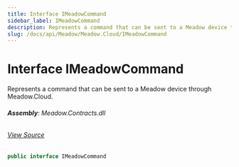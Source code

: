```yaml
---
title: Interface IMeadowCommand
sidebar_label: IMeadowCommand
description: Represents a command that can be sent to a Meadow device through Meadow.Cloud.
slug: /docs/api/Meadow/Meadow.Cloud/IMeadowCommand
---
```

# Interface IMeadowCommand
Represents a command that can be sent to a Meadow device through Meadow.Cloud.

###### **Assembly**: Meadow.Contracts.dll
###### [View Source](https://github.com/WildernessLabs/Meadow.Contracts.git/blob/develop/Source/Meadow.Contracts/Cloud/IMeadowCommand.cs#L6)
```csharp title="Declaration"
public interface IMeadowCommand
```
